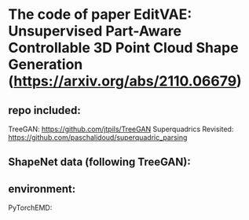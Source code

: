 # The code of paper EditVAE: Unsupervised Part-Aware Controllable 3D Point Cloud Shape Generation (https://arxiv.org/abs/2110.06679)


## repo included:
TreeGAN: https://github.com/jtpils/TreeGAN
Superquadrics Revisited: https://github.com/paschalidoud/superquadric_parsing

## ShapeNet data (following TreeGAN):

## environment:
PyTorchEMD:
